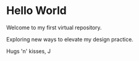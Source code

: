 # Hello World
Welcome to my first virtual repository.

Exploring new ways to elevate my design practice.

Hugs 'n' kisses, J